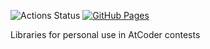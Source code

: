 ![Actions Status](https://github.com/tera-saki/atcoder-templates/workflows/verify/badge.svg)
[![GitHub Pages](https://img.shields.io/static/v1?label=GitHub+Pages&message=+&color=brightgreen&logo=github)](https://tera-saki.github.io/atcoder-templates/) 

Libraries for personal use in AtCoder contests